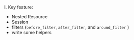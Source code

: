 I. Key feature:
  - Nested Resource
  - Session
  - filters (`before_filter`, `after_filter`, and `around_filter` )
  - write some helpers

